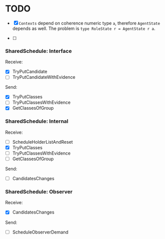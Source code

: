 TODO
====

- [x] `Contexts` depend on coherence numeric type `a`, therefore `AgentState`
      depends as well. The problem is `type RoleState r = AgentState r a`.

- [ ]

### SharedSchedule: Interface

Receive:

- [x] TryPutCandidate
- [ ] TryPutCandidateWithEvidence

Send:

- [x] TryPutClasses
- [ ] TryPutClassesWithEvidence
- [x] GetClassesOfGroup

### SharedSchedule: Internal

Receive:

- [ ] ScheduleHolderListAndReset
- [x] TryPutClasses
- [ ] TryPutClassesWithEvidence
- [ ] GetClassesOfGroup

Send:

- [ ] CandidatesChanges

### SharedSchedule: Observer

Receive:

- [x] CandidatesChanges

Send:

- [ ] ScheduleObserverDemand
